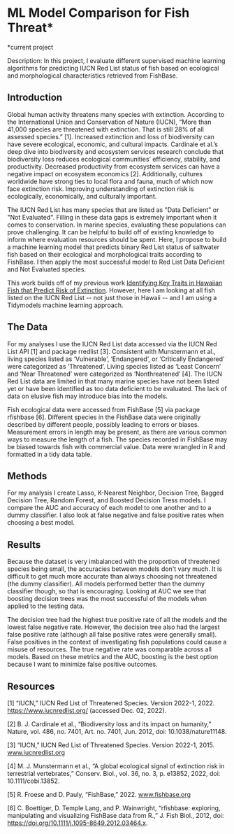 # ML Model Comparison for Fish Threat*
*current project

Description: In this project, I evaluate different supervised machine learning algorithms for predicting IUCN Red List status of fish based on ecological and morphological characteristics retrieved from FishBase.

## Introduction

Global human activity threatens many species with extinction. According to the International Union and Conservation of Nature (IUCN), “More than 41,000 species are threatened with extinction. That is still 28% of all assessed species.” [1]. Increased extinction and loss of biodiversity can have severe ecological, economic, and cultural impacts. Cardinale et al.’s deep dive into biodiversity and ecosystem services research conclude that biodiversity loss reduces ecological communities’ efficiency, stability, and productivity. Decreased productivity from ecosystem services can have a negative impact on ecosystem economics [2]. Additionally, cultures worldwide have strong ties to local flora and fauna, much of which now face extinction risk. Improving understanding of extinction risk is ecologically, economically, and culturally important.

The IUCN Red List has many species that are listed as "Data Deficient" or "Not Evaluated". Filling in these data gaps is extremely important when it comes to conservation. In marine species, evaluating these populations can prove challenging. It can be helpful to build off of existing knowledge to inform where evaluation resources should be spent. Here, I propose to build a machine learning model that predicts binary Red List status of saltwater fish based on their ecological and morphological traits according to FishBase. I then apply the most successful model to Red List Data Deficient and Not Evaluated species. 

This work builds off of my previous work [Identifying Key Traits in Hawaiian Fish that Predict Risk of Extinction](https://elkewind.github.io/posts/2022-12-02-hawaiian-fish-analysis/). However, here I am looking at all fish listed on the IUCN Red List -- not just those in Hawaii -- and I am using a Tidymodels machine learning approach.

## The Data

For my analyses I use the IUCN Red List data accessed via the IUCN Red List API [1] and package rredlist [3]. Consistent with Munstermann et al., living species listed as ‘Vulnerable’, ‘Endangered’, or ‘Critically Endangered’ were categorized as ‘Threatened’. Living species listed as ‘Least Concern’ and ‘Near Threatened’ were categorized as ‘Nonthreatened’ [4]. The IUCN Red List data are limited in that many marine species have not been listed yet or have been identified as too data deficient to be evaluated. The lack of data on elusive fish may introduce bias into the models.

Fish ecological data were accessed from FishBase [5] via package rfishbase [6]. Different species in the FishBase data were originally described by different people, possibly leading to errors or biases. Measurement errors in length may be present, as there are various common ways to measure the length of a fish. The species recorded in FishBase may be biased towards fish with commercial value. Data were wrangled in R and formatted in a tidy data table.

## Methods

For my analysis I create Lasso, K-Nearest Neighbor, Decision Tree, Bagged Decision Tree, Random Forest, and Boosted Decision Tress models. I compare the AUC and accuracy of each model to one another and to a dummy classifier. I also look at false negative and false positive rates when choosing a best model.

## Results 

Because the dataset is very imbalanced with the proportion of threatened species being small, the accuracies between models don't vary much. It is difficult to get much more accurate than always choosing not threatened (the dummy classifier). All models performed better than the dummy classifier though, so that is encouraging. Looking at AUC we see that boosting decision trees was the most successful of the models when applied to the testing data. 

The decision tree had the highest true positive rate of all the models and the lowest false negative rate. However, the decision tree also had the largest false positive rate (although all false positive rates were generally small). False positives in the context of investigating fish populations could cause a misuse of resources. The true negative rate was comparable across all models. Based on these metrics and the AUC, boosting is the best option because I want to minimize false positive outcomes.

## Resources
[1] “IUCN,” IUCN Red List of Threatened Species. Version 2022-1, 2022. https://www.iucnredlist.org/ (accessed Dec. 02, 2022).

[2] B. J. Cardinale et al., “Biodiversity loss and its impact on humanity,” Nature, vol. 486, no. 7401, Art. no. 7401, Jun. 2012, doi: 10.1038/nature11148. 

[3] “IUCN,” IUCN Red List of Threatened Species. Version 2022-1, 2015. www.iucnredlist.org

[4] M. J. Munstermann et al., “A global ecological signal of extinction risk in terrestrial vertebrates,” Conserv. Biol., vol. 36, no. 3, p. e13852, 2022, doi: 10.1111/cobi.13852.

[5] R. Froese and D. Pauly, “FishBase,” 2022. www.fishbase.org

[6] C. Boettiger, D. Temple Lang, and P. Wainwright, “rfishbase: exploring, manipulating and visualizing FishBase data from R.,” J. Fish Biol., 2012, doi: https://doi.org/10.1111/j.1095-8649.2012.03464.x.
